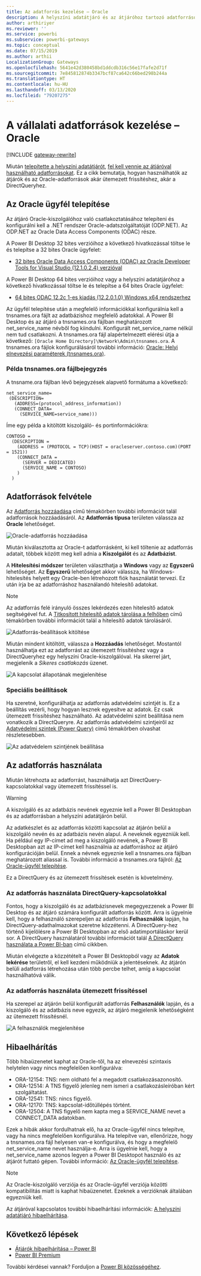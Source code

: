 ```yaml
---
title: Az adatforrás kezelése – Oracle
description: A helyszíni adatátjáró és az átjáróhoz tartozó adatforrások kezelésének módja.
author: arthiriyer
ms.reviewer: ''
ms.service: powerbi
ms.subservice: powerbi-gateways
ms.topic: conceptual
ms.date: 07/15/2019
ms.author: arthii
LocalizationGroup: Gateways
ms.openlocfilehash: 5641e42d380458bd1ddcdb316c56e17fafe2d71f
ms.sourcegitcommit: 7e845812874b3347bcf87ca642c66bed298b244a
ms.translationtype: HT
ms.contentlocale: hu-HU
ms.lasthandoff: 03/13/2020
ms.locfileid: "79207275"
---
```

# <a name="manage-your-data-source---oracle"></a>A vállalati adatforrások kezelése – Oracle

[!INCLUDE [gateway-rewrite](includes/gateway-rewrite.md)]

Miután [telepítette a helyszíni adatátjárót](/data-integration/gateway/service-gateway-install), [fel kell vennie az átjáróval használható adatforrásokat](service-gateway-data-sources.md#add-a-data-source). Ez a cikk bemutatja, hogyan használhatók az átjárók és az Oracle-adatforrások akár ütemezett frissítéshez, akár a DirectQueryhez.

## <a name="install-the-oracle-client"></a>Az Oracle ügyfél telepítése

Az átjáró Oracle-kiszolgálóhoz való csatlakoztatásához telepíteni és konfigurálni kell a .NET rendszer Oracle-adatszolgáltatóját (ODP.NET). Az ODP.NET az Oracle Data Access Components (ODAC) része.

A Power BI Desktop 32 bites verzióihoz a következő hivatkozással töltse le és telepítse a 32 bites Oracle ügyfelet:

* [32 bites Oracle Data Access Components (ODAC) az Oracle Developer Tools for Visual Studio (12.1.0.2.4) verzióval](https://www.oracle.com/technetwork/topics/dotnet/utilsoft-086879.html)

A Power BI Desktop 64 bites verzióihoz vagy a helyszíni adatátjáróhoz a következő hivatkozással töltse le és telepítse a 64 bites Oracle ügyfelet:

* [64 bites ODAC 12.2c 1-es kiadás (12.2.0.1.0) Windows x64 rendszerhez](https://www.oracle.com/technetwork/database/windows/downloads/index-090165.html)

Az ügyfél telepítése után a megfelelő információkkal konfigurálnia kell a tnsnames.ora fájlt az adatbázishoz megfelelő adatokkal. A Power BI Desktop és az átjáró a tnsnames.ora fájlban meghatározott net_service_name névből fog kiindulni. Konfigurált net_service_name nélkül nem tud csatlakozni. A tnsnames.ora fájl alapértelmezett elérési útja a következő: `[Oracle Home Directory]\Network\Admin\tnsnames.ora`. A tnsnames.ora fájlok konfigurálásáról további információ: [Oracle: Helyi elnevezési paraméterek (tnsnames.ora)](https://docs.oracle.com/cd/B28359_01/network.111/b28317/tnsnames.htm).

### <a name="example-tnsnamesora-file-entry"></a>Példa tnsnames.ora fájlbejegyzés

A tnsname.ora fájlban lévő bejegyzések alapvető formátuma a következő:

```
net_service_name=
 (DESCRIPTION=
   (ADDRESS=(protocol_address_information))
   (CONNECT_DATA=
     (SERVICE_NAME=service_name)))
```

Íme egy példa a kitöltött kiszolgáló- és portinformációkra:

```
CONTOSO =
  (DESCRIPTION =
    (ADDRESS = (PROTOCOL = TCP)(HOST = oracleserver.contoso.com)(PORT = 1521))
    (CONNECT_DATA =
      (SERVER = DEDICATED)
      (SERVICE_NAME = CONTOSO)
    )
  )
```

## <a name="add-a-data-source"></a>Adatforrások felvétele

Az [Adatforrás hozzáadása](service-gateway-data-sources.md#add-a-data-source) című témakörben további információt talál adatforrások hozzáadásáról. Az **Adatforrás típusa** területen válassza az **Oracle** lehetőséget.

![Oracle-adatforrás hozzáadása](media/service-gateway-onprem-manage-oracle/data-source-oracle.png)

Miután kiválasztotta az Oracle-t adatforrásként, ki kell töltenie az adatforrás adatait, többek között meg kell adnia a **Kiszolgálót** és az **Adatbázist**. 

A **Hitelesítési módszer** területen választhatja a **Windows** vagy az **Egyszerű** lehetőséget. Az **Egyszerű** lehetőséget akkor válassza, ha Windows-hitelesítés helyett egy Oracle-ben létrehozott fiók használatát tervezi. Ez után írja be az adatforráshoz használandó hitelesítő adatokat.

> [!NOTE]
> Az adatforrás felé irányuló összes lekérdezés ezen hitelesítő adatok segítségével fut. A [Titkosított hitelesítő adatok tárolása a felhőben](service-gateway-data-sources.md#store-encrypted-credentials-in-the-cloud) című témakörben további információt talál a hitelesítő adatok tárolásáról.

![Adatforrás-beállítások kitöltése](media/service-gateway-onprem-manage-oracle/data-source-oracle2.png)

Miután mindent kitöltött, válassza a **Hozzáadás** lehetőséget. Mostantól használhatja ezt az adatforrást az ütemezett frissítéshez vagy a DirectQueryhez egy helyszíni Oracle-kiszolgálóval. Ha sikerrel járt, megjelenik a *Sikeres csatlakozás* üzenet.

![A kapcsolat állapotának megjelenítése](media/service-gateway-onprem-manage-oracle/datasourcesettings4.png)

### <a name="advanced-settings"></a>Speciális beállítások

Ha szeretné, konfigurálhatja az adatforrás adatvédelmi szintjét is. Ez a beállítás vezérli, hogy hogyan lesznek egyesítve az adatok. Ez csak ütemezett frissítéshez használható. Az adatvédelmi szint beállítása nem vonatkozik a DirectQueryre. Az adatforrás adatvédelmi szintjeiről az [Adatvédelmi szintek (Power Query)](https://support.office.com/article/Privacy-levels-Power-Query-CC3EDE4D-359E-4B28-BC72-9BEE7900B540) című témakörben olvashat részletesebben.

![Az adatvédelem szintjének beállítása](media/service-gateway-onprem-manage-oracle/datasourcesettings9.png)

## <a name="use-the-data-source"></a>Az adatforrás használata

Miután létrehozta az adatforrást, használhatja azt DirectQuery-kapcsolatokkal vagy ütemezett frissítéssel is.

> [!WARNING]
> A kiszolgáló és az adatbázis nevének egyeznie kell a Power BI Desktopban és az adatforrásban a helyszíni adatátjárón belül.

Az adatkészlet és az adatforrás közötti kapcsolat az átjárón belül a kiszolgáló nevén és az adatbázis nevén alapul. A neveknek egyezniük kell. Ha például egy IP-címet ad meg a kiszolgáló nevének, a Power BI Desktopban azt az IP-címet kell használnia az adatforráshoz az átjáró konfigurációján belül. Ennek a névnek egyeznie kell a tnsnames.ora fájlban meghatározott aliassal is. További információ a tnsnames.ora fájlról: [Az Oracle-ügyfél telepítése](#install-the-oracle-client).

Ez a DirectQuery és az ütemezett frissítések esetén is követelmény.

### <a name="use-the-data-source-with-directquery-connections"></a>Az adatforrás használata DirectQuery-kapcsolatokkal

Fontos, hogy a kiszolgáló és az adatbázisnevek megegyezzenek a Power BI Desktop és az átjáró számára konfigurált adatforrás között. Arra is ügyelnie kell, hogy a felhasználó szerepeljen az adatforrás **Felhasználók** lapján, ha DirectQuery-adathalmazokat szeretne közzétenni. A DirectQuery-hez történő kijelölésre a Power BI Desktopban az első adatimportáláskor kerül sor. A DirectQuery használatáról további információt talál [A DirectQuery használata a Power BI-ban](desktop-use-directquery.md) című cikkben.

Miután elvégezte a közzétételt a Power BI Desktopból vagy az **Adatok lekérése** területről, el kell kezdeni működniük a jelentéseknek. Az átjárón belüli adatforrás létrehozása után több percbe telhet, amíg a kapcsolat használhatóvá válik.

### <a name="use-the-data-source-with-scheduled-refresh"></a>Az adatforrás használata ütemezett frissítéssel

Ha szerepel az átjárón belül konfigurált adatforrás **Felhasználók** lapján, és a kiszolgáló és az adatbázis neve egyezik, az átjáró megjelenik lehetőségként az ütemezett frissítésnél.

![A felhasználók megjelenítése](media/service-gateway-onprem-manage-oracle/powerbi-gateway-enterprise-schedule-refresh.png)

## <a name="troubleshooting"></a>Hibaelhárítás

Több hibaüzenetet kaphat az Oracle-től, ha az elnevezési szintaxis helytelen vagy nincs megfelelően konfigurálva:

* ORA-12154: TNS: nem oldható fel a megadott csatlakozásazonosító.
* ORA-12514: A TNS figyelő jelenleg nem ismeri a csatlakozásleíróban kért szolgáltatást.
* ORA-12541: TNS: nincs figyelő.
* ORA-12170: TNS: kapcsolat-időtúllépés történt.
* ORA-12504: A TNS figyelő nem kapta meg a SERVICE_NAME nevet a CONNECT_DATA adatokban.

Ezek a hibák akkor fordulhatnak elő, ha az Oracle-ügyfél nincs telepítve, vagy ha nincs megfelelően konfigurálva. Ha telepítve van, ellenőrizze, hogy a tnsnames.ora fájl helyesen van-e konfigurálva, és hogy a megfelelő net_service_name nevet használja-e. Arra is ügyelnie kell, hogy a net_service_name azonos legyen a Power BI Desktopot használó és az átjárót futtató gépen. További információ: [Az Oracle-ügyfél telepítése](#install-the-oracle-client).

> [!NOTE]
> Az Oracle-kiszolgáló verziója és az Oracle-ügyfél verziója közötti kompatibilitás miatt is kaphat hibaüzenetet. Ezeknek a verzióknak általában egyezniük kell.

Az átjáróval kapcsolatos további hibaelhárítási információk: [A helyszíni adatátjáró hibaelhárítása](/data-integration/gateway/service-gateway-tshoot).

## <a name="next-steps"></a>Következő lépések

* [Átjárók hibaelhárítása – Power BI](service-gateway-onprem-tshoot.md)
* [Power BI Premium](service-premium.md)

További kérdései vannak? Forduljon a [Power BI közösségéhez](https://community.powerbi.com/).

